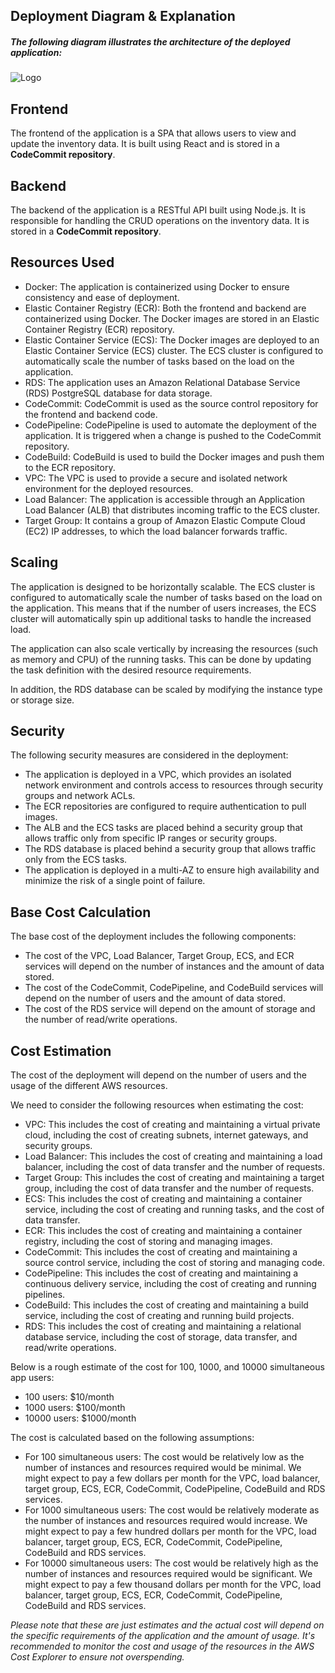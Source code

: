 ## Deployment Diagram & Explanation

##### The following diagram illustrates the architecture of the deployed application:

![Logo](https://i.ibb.co/N19Fhk1/diagram.png)

## Frontend

The frontend of the application is a SPA that allows users to view and update the inventory data. It is built using React and is stored in a **CodeCommit repository**.

## Backend

The backend of the application is a RESTful API built using Node.js. It is responsible for handling the CRUD operations on the inventory data. It is stored in a **CodeCommit repository**.

## Resources Used

- Docker: The application is containerized using Docker to ensure consistency and ease of deployment.
- Elastic Container Registry (ECR): Both the frontend and backend are containerized using Docker. The Docker images are stored in an Elastic Container Registry (ECR) repository.
- Elastic Container Service (ECS): The Docker images are deployed to an Elastic Container Service (ECS) cluster. The ECS cluster is configured to automatically scale the number of tasks based on the load on the application.
- RDS: The application uses an Amazon Relational Database Service (RDS) PostgreSQL database for data storage.
- CodeCommit: CodeCommit is used as the source control repository for the frontend and backend code.
- CodePipeline: CodePipeline is used to automate the deployment of the application. It is triggered when a change is pushed to the CodeCommit repository.
- CodeBuild: CodeBuild is used to build the Docker images and push them to the ECR repository.
- VPC: The VPC is used to provide a secure and isolated network environment for the deployed resources.
- Load Balancer: The application is accessible through an Application Load Balancer (ALB) that distributes incoming traffic to the ECS cluster.
- Target Group: It contains a group of Amazon Elastic Compute Cloud (EC2) IP addresses, to which the load balancer forwards traffic.

## Scaling

The application is designed to be horizontally scalable. The ECS cluster is configured to automatically scale the number of tasks based on the load on the application. This means that if the number of users increases, the ECS cluster will automatically spin up additional tasks to handle the increased load.

The application can also scale vertically by increasing the resources (such as memory and CPU) of the running tasks. This can be done by updating the task definition with the desired resource requirements.

In addition, the RDS database can be scaled by modifying the instance type or storage size.

## Security

The following security measures are considered in the deployment:

- The application is deployed in a VPC, which provides an isolated network environment and controls access to resources through security groups and network ACLs.
- The ECR repositories are configured to require authentication to pull images.
- The ALB and the ECS tasks are placed behind a security group that allows traffic only from specific IP ranges or security groups.
- The RDS database is placed behind a security group that allows traffic only from the ECS tasks.
- The application is deployed in a multi-AZ to ensure high availability and minimize the risk of a single point of failure.

## Base Cost Calculation

The base cost of the deployment includes the following components:

- The cost of the VPC, Load Balancer, Target Group, ECS, and ECR services will depend on the number of instances and the amount of data stored.
- The cost of the CodeCommit, CodePipeline, and CodeBuild services will depend on the number of users and the amount of data stored.
- The cost of the RDS service will depend on the amount of storage and the number of read/write operations.

## Cost Estimation

The cost of the deployment will depend on the number of users and the usage of the different AWS resources.

We need to consider the following resources when estimating the cost:

- VPC: This includes the cost of creating and maintaining a virtual private cloud, including the cost of creating subnets, internet gateways, and security groups.
- Load Balancer: This includes the cost of creating and maintaining a load balancer, including the cost of data transfer and the number of requests.
- Target Group: This includes the cost of creating and maintaining a target group, including the cost of data transfer and the number of requests.
- ECS: This includes the cost of creating and maintaining a container service, including the cost of creating and running tasks, and the cost of data transfer.
- ECR: This includes the cost of creating and maintaining a container registry, including the cost of storing and managing images.
- CodeCommit: This includes the cost of creating and maintaining a source control service, including the cost of storing and managing code.
- CodePipeline: This includes the cost of creating and maintaining a continuous delivery service, including the cost of creating and running pipelines.
- CodeBuild: This includes the cost of creating and maintaining a build service, including the cost of creating and running build projects.
- RDS: This includes the cost of creating and maintaining a relational database service, including the cost of storage, data transfer, and read/write operations.

Below is a rough estimate of the cost for 100, 1000, and 10000 simultaneous app users:

- 100 users: $10/month
- 1000 users: $100/month
- 10000 users: $1000/month

The cost is calculated based on the following assumptions:

- For 100 simultaneous users: The cost would be relatively low as the number of instances and resources required would be minimal. We might expect to pay a few dollars per month for the VPC, load balancer, target group, ECS, ECR, CodeCommit, CodePipeline, CodeBuild and RDS services.
- For 1000 simultaneous users: The cost would be relatively moderate as the number of instances and resources required would increase. We might expect to pay a few hundred dollars per month for the VPC, load balancer, target group, ECS, ECR, CodeCommit, CodePipeline, CodeBuild and RDS services.
- For 10000 simultaneous users: The cost would be relatively high as the number of instances and resources required would be significant. We might expect to pay a few thousand dollars per month for the VPC, load balancer, target group, ECS, ECR, CodeCommit, CodePipeline, CodeBuild and RDS services.

_Please note that these are just estimates and the actual cost will depend on the specific requirements of the application and the amount of usage. It's recommended to monitor the cost and usage of the resources in the AWS Cost Explorer to ensure not overspending._
